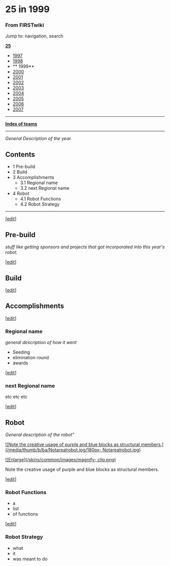 # 25 in 1999

### From FIRSTwiki

Jump to: navigation, search

**[25](/index.php/25 "25" )**

  * [ 1997](/index.php/25_in_1997 "25 in 1997" )
  * [ 1998](/index.php/25_in_1998 "25 in 1998" )
  * ** 1999**
  * [ 2000](/index.php/25_in_2000 "25 in 2000" )
  * [ 2001](/index.php/25_in_2001 "25 in 2001" )
  * [ 2002](/index.php/25_in_2002 "25 in 2002" )
  * [ 2003](/index.php/25_in_2003 "25 in 2003" )
  * [ 2004](/index.php/25_in_2004 "25 in 2004" )
  * [ 2005](/index.php/25_in_2005 "25 in 2005" )
  * [ 2006](/index.php/25_in_2006 "25 in 2006" )
  * [ 2007](/index.php/25_in_2007 "25 in 2007" )

* * *

**[Index of teams](/index.php/Index_of_teams "Index of teams" )**  
  
---  
  
_General Description of the year._

## Contents

  * 1 Pre-build
  * 2 Build
  * 3 Accomplishments
    * 3.1 Regional name
    * 3.2 next Regional name
  * 4 Robot
    * 4.1 Robot Functions
    * 4.2 Robot Strategy  
---  
  
[[edit](/index.php?title=25_in_1999&action=edit&section=1 "Edit section: Pre-
build" )]

## Pre-build

_stuff like getting sponsors and projects that got incorporated into this
year's robot._

[[edit](/index.php?title=25_in_1999&action=edit&section=2 "Edit section:
Build" )]

## Build

[[edit](/index.php?title=25_in_1999&action=edit&section=3 "Edit section:
Accomplishments" )]

## Accomplishments

[[edit](/index.php?title=25_in_1999&action=edit&section=4 "Edit section:
Regional name" )]

### Regional name

_general description of how it went_

  * Seeding 
  * elimination round 
  * awards 

[[edit](/index.php?title=25_in_1999&action=edit&section=5 "Edit section: next
Regional name" )]

### next Regional name

etc etc etc

[[edit](/index.php?title=25_in_1999&action=edit&section=6 "Edit section:
Robot" )]

## Robot

_General description of the robot"_

[![Note the creative usage of purple and blue blocks as structural
members.](/media/thumb/b/ba/Notarealrobot.jpg/180px-
Notarealrobot.jpg)](/index.php/Image:Notarealrobot.jpg "Note the creative
usage of purple and blue blocks as structural members." )

[![Enlarge](/skins/common/images/magnify-
clip.png)](/index.php/Image:Notarealrobot.jpg "Enlarge" )

Note the creative usage of purple and blue blocks as structural members.

[[edit](/index.php?title=25_in_1999&action=edit&section=7 "Edit section: Robot
Functions" )]

### Robot Functions

  * a 
  * list 
  * of functions 

[[edit](/index.php?title=25_in_1999&action=edit&section=8 "Edit section: Robot
Strategy" )]

### Robot Strategy

  * what 
  * it 
  * was meant to do 

